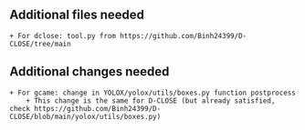 ## Additional files needed
    + For dclose: tool.py from https://github.com/Binh24399/D-CLOSE/tree/main

## Additional changes needed
    + For gcame: change in YOLOX/yolox/utils/boxes.py function postprocess
        + This change is the same for D-CLOSE (but already satisfied, check https://github.com/Binh24399/D-CLOSE/blob/main/yolox/utils/boxes.py)